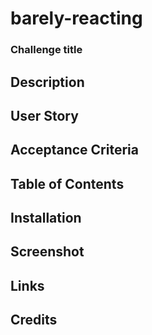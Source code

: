 # barely-reacting

### Challenge title

## Description

## User Story

## Acceptance Criteria

## Table of Contents

## Installation

## Screenshot

## Links

## Credits

